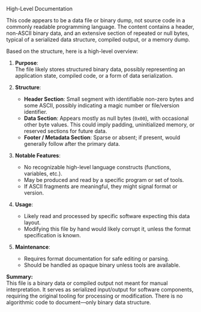 High-Level Documentation

This code appears to be a data file or binary dump, not source code in a commonly readable programming language. The content contains a header, non-ASCII binary data, and an extensive section of repeated or null bytes, typical of a serialized data structure, compiled output, or a memory dump.

Based on the structure, here is a high-level overview:

1. **Purpose**:  
   The file likely stores structured binary data, possibly representing an application state, compiled code, or a form of data serialization.

2. **Structure**:  
   - **Header Section**: Small segment with identifiable non-zero bytes and some ASCII, possibly indicating a magic number or file/version identifier.
   - **Data Section**: Appears mostly as null bytes (`0x00`), with occasional other byte values. This could imply padding, uninitialized memory, or reserved sections for future data.
   - **Footer / Metadata Section**: Sparse or absent; if present, would generally follow after the primary data.

3. **Notable Features**:  
   - No recognizable high-level language constructs (functions, variables, etc.).
   - May be produced and read by a specific program or set of tools.  
   - If ASCII fragments are meaningful, they might signal format or version.

4. **Usage**:  
   - Likely read and processed by specific software expecting this data layout.
   - Modifying this file by hand would likely corrupt it, unless the format specification is known.

5. **Maintenance**:  
   - Requires format documentation for safe editing or parsing.
   - Should be handled as opaque binary unless tools are available.

**Summary:**  
This file is a binary data or compiled output not meant for manual interpretation. It serves as serialized input/output for software components, requiring the original tooling for processing or modification. There is no algorithmic code to document—only binary data structure.